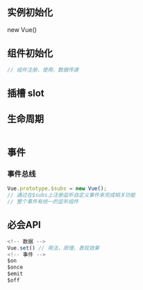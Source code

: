 ## 实例初始化
new Vue()
## 组件初始化
```javascript
// 组件注册、使用、数据传递
```
## 插槽 slot
## 生命周期
```javascript

```
## 事件
### 事件总线
```javascript
Vue.prototype.$subs = new Vue();
// 通过在$subs上注册监听自定义事件来完成相关功能
// 整个事件有统一的监听组件
```
## 必会API
```javascript
<!-- 数据 -->
Vue.set() // 用法，原理，表现效果
<!-- 事件 -->
$on
$once
$emit
$off
```
